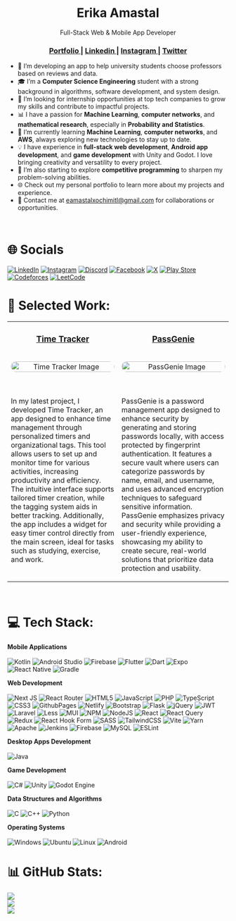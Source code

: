 <h1 align="center">Erika Amastal</h1>

<div align="center">
Full-Stack Web & Mobile App Developer
</div>

<div align="center">
  <h3>
    <a href="https://erikaax.dev/">
      Portfolio
    </a>
    <span> | </span>
    <a href="https://linkedin.com/in/erikaax">
      Linkedin
    </a>
    <span> | </span>
    <a href="https://instagram.com/erikaax08">
      Instagram
    </a>
     <span> | </span>
    <a href="https://twitter.com/ErikaAX08">
      Twitter
    </a>
  </h3>
</div>

- 🔭 I’m developing an app to help university students choose professors based on reviews and data.  
- 🎓 I’m a **Computer Science Engineering** student with a strong background in algorithms, software development, and system design.  
- 👯 I’m looking for internship opportunities at top tech companies to grow my skills and contribute to impactful projects.  
- 📊 I have a passion for **Machine Learning**, **computer networks**, and **mathematical research**, especially in **Probability and Statistics**.  
- 🌱 I’m currently learning **Machine Learning**, **computer networks**, and **AWS**, always exploring new technologies to stay up to date.  
- 💡 I have experience in **full-stack web development**, **Android app development**, and **game development** with Unity and Godot. I love bringing creativity and versatility to every project.  
- 🚀 I’m also starting to explore **competitive programming** to sharpen my problem-solving abilities.  
- 🌐 Check out my personal portfolio to learn more about my projects and experience.  
- 📩 Contact me at eamastalxochimitl@gmail.com for collaborations or opportunities.  

<br>

# 🌐 Socials
[![LinkedIn](https://img.shields.io/badge/linkedin-%230077B5.svg?style=for-the-badge&logo=linkedin&logoColor=white)](https://linkedin.com/in/erikaax) [![Instagram](https://img.shields.io/badge/Instagram-%23E4405F.svg?style=for-the-badge&logo=Instagram&logoColor=white)](https://instagram.com/erikaax08) [![Discord](https://img.shields.io/badge/Discord-%235865F2.svg?style=for-the-badge&logo=discord&logoColor=white)](https://discord.com/users/767831411080036404) [![Facebook](https://img.shields.io/badge/Facebook-%231877F2.svg?style=for-the-badge&logo=Facebook&logoColor=white)](https://www.facebook.com/people/Erika-AX/pfbid0qNh5fZTq9LZovRfS62tnbcPxTSdxhJ8zLTvjHQWWFE5mxX6Cm7oVDyybVsjYdde9l/) [![X](https://img.shields.io/badge/X-%23000000.svg?style=for-the-badge&logo=X&logoColor=white)](https://x.com/ErikaAX08) [![Play Store](https://img.shields.io/badge/Google_Play-414141?style=for-the-badge&logo=google-play&logoColor=white)](https://play.google.com/store/apps/dev?id=7045447730863824695) [![Codeforces](https://img.shields.io/badge/Codeforces-445f9d?style=for-the-badge&logo=Codeforces&logoColor=white)](https://codeforces.com/profile/ErikaAX) [![LeetCode](https://img.shields.io/badge/LeetCode-000000?style=for-the-badge&logo=LeetCode&logoColor=#d16c06)](https://leetcode.com/u/ErikaAX08/)

# 💼 Selected Work:

<table>
  <tr>
    <td align="center" valign="top" width="50%">
      <h3><a href="https://play.google.com/store/apps/details?id=com.erikaax.timetracker" target="_blank">Time Tracker</a></h3> <br>
      <a href="https://play.google.com/store/apps/details?id=com.erikaax.timetracker" target="_blank">
        <img src="https://erikaax.dev/_next/image?url=%2Fprojects%2Ftime_tracker%2F02.jpg&w=640&q=75" alt="Time Tracker Image" style="border-radius: 15px; width: 100%; height: auto;"/>
      </a>
      <p align="start">
        <br>
        <br>
        In my latest project, I developed Time Tracker, an app designed to enhance time management through personalized timers and organizational tags. This tool allows users to set up and monitor time for various activities, increasing productivity and efficiency. The intuitive interface supports tailored timer creation, while the tagging system aids in better tracking. Additionally, the app includes a widget for easy timer control directly from the main screen, ideal for tasks such as studying, exercise, and work.
      </p>
    </td>
    <td align="center" valign="top" width="50%">
      <h3><a href="https://play.google.com/store/apps/details?id=com.erikaax.passgenie" target="_blank">PassGenie</a></h3> <br>
      <a href="https://play.google.com/store/apps/details?id=com.erikaax.passgenie" target="_blank">
        <img src="https://erikaax.dev/_next/image?url=%2Fprojects%2Fpassgenie%2F04.jpg&w=640&q=75" alt="PassGenie Image" style="border-radius: 15px; width: 100%; height: auto;"/>
      </a>
      <p align="start">
        <br>
        <br>
        PassGenie is a password management app designed to enhance security by generating and storing passwords locally, with access protected by fingerprint authentication. It features a secure vault where users can categorize passwords by name, email, and username, and uses advanced encryption techniques to safeguard sensitive information. PassGenie emphasizes privacy and security while providing a user-friendly experience, showcasing my ability to create secure, real-world solutions that prioritize data protection and usability.
      </p>
    </td>
  </tr>
</table>

<br>

# 💻 Tech Stack:

<b>Mobile Applications</b></br></br>
![Kotlin](https://img.shields.io/badge/kotlin-%237F52FF.svg?style=for-the-badge&logo=kotlin&logoColor=white) ![Android Studio](https://img.shields.io/badge/android%20studio-346ac1?style=for-the-badge&logo=android%20studio&logoColor=white)
![Firebase](https://img.shields.io/badge/firebase-%23039BE5.svg?style=for-the-badge&logo=firebase) ![Flutter](https://img.shields.io/badge/Flutter-%2302569B.svg?style=for-the-badge&logo=Flutter&logoColor=white) ![Dart](https://img.shields.io/badge/dart-%230175C2.svg?style=for-the-badge&logo=dart&logoColor=white) ![Expo](https://img.shields.io/badge/expo-1C1E24?style=for-the-badge&logo=expo&logoColor=white) ![React Native](https://img.shields.io/badge/react_native-%2320232a.svg?style=for-the-badge&logo=react&logoColor=%2361DAFB) ![Gradle](https://img.shields.io/badge/Gradle-02303A.svg?style=for-the-badge&logo=Gradle&logoColor=white)

<b>Web Development</b></br></br>
![Next JS](https://img.shields.io/badge/Next-black?style=for-the-badge&logo=next.js&logoColor=white)
![React Router](https://img.shields.io/badge/React_Router-CA4245?style=for-the-badge&logo=react-router&logoColor=white) ![HTML5](https://img.shields.io/badge/html5-%23E34F26.svg?style=for-the-badge&logo=html5&logoColor=white) ![JavaScript](https://img.shields.io/badge/javascript-%23323330.svg?style=for-the-badge&logo=javascript&logoColor=%23F7DF1E) ![PHP](https://img.shields.io/badge/php-%23777BB4.svg?style=for-the-badge&logo=php&logoColor=white) ![TypeScript](https://img.shields.io/badge/typescript-%23007ACC.svg?style=for-the-badge&logo=typescript&logoColor=white) ![CSS3](https://img.shields.io/badge/css3-%231572B6.svg?style=for-the-badge&logo=css3&logoColor=white) ![GithubPages](https://img.shields.io/badge/github%20pages-121013?style=for-the-badge&logo=github&logoColor=white) ![Netlify](https://img.shields.io/badge/netlify-%23000000.svg?style=for-the-badge&logo=netlify&logoColor=#00C7B7) ![Bootstrap](https://img.shields.io/badge/bootstrap-%238511FA.svg?style=for-the-badge&logo=bootstrap&logoColor=white) ![Flask](https://img.shields.io/badge/flask-%23000.svg?style=for-the-badge&logo=flask&logoColor=white) ![jQuery](https://img.shields.io/badge/jquery-%230769AD.svg?style=for-the-badge&logo=jquery&logoColor=white) ![JWT](https://img.shields.io/badge/JWT-black?style=for-the-badge&logo=JSON%20web%20tokens) ![Laravel](https://img.shields.io/badge/laravel-%23FF2D20.svg?style=for-the-badge&logo=laravel&logoColor=white) ![Less](https://img.shields.io/badge/less-2B4C80?style=for-the-badge&logo=less&logoColor=white) ![MUI](https://img.shields.io/badge/MUI-%230081CB.svg?style=for-the-badge&logo=mui&logoColor=white) ![NPM](https://img.shields.io/badge/NPM-%23CB3837.svg?style=for-the-badge&logo=npm&logoColor=white) ![NodeJS](https://img.shields.io/badge/node.js-6DA55F?style=for-the-badge&logo=node.js&logoColor=white) ![React](https://img.shields.io/badge/react-%2320232a.svg?style=for-the-badge&logo=react&logoColor=%2361DAFB) ![React Query](https://img.shields.io/badge/-React%20Query-FF4154?style=for-the-badge&logo=react%20query&logoColor=white) ![Redux](https://img.shields.io/badge/redux-%23593d88.svg?style=for-the-badge&logo=redux&logoColor=white) ![React Hook Form](https://img.shields.io/badge/React%20Hook%20Form-%23EC5990.svg?style=for-the-badge&logo=reacthookform&logoColor=white) ![SASS](https://img.shields.io/badge/SASS-hotpink.svg?style=for-the-badge&logo=SASS&logoColor=white) ![TailwindCSS](https://img.shields.io/badge/tailwindcss-%2338B2AC.svg?style=for-the-badge&logo=tailwind-css&logoColor=white) ![Vite](https://img.shields.io/badge/vite-%23646CFF.svg?style=for-the-badge&logo=vite&logoColor=white) ![Yarn](https://img.shields.io/badge/yarn-%232C8EBB.svg?style=for-the-badge&logo=yarn&logoColor=white) ![Apache](https://img.shields.io/badge/apache-%23D42029.svg?style=for-the-badge&logo=apache&logoColor=white) ![Jenkins](https://img.shields.io/badge/jenkins-%232C5263.svg?style=for-the-badge&logo=jenkins&logoColor=white) ![Firebase](https://img.shields.io/badge/Firebase-039BE5?style=for-the-badge&logo=Firebase&logoColor=white) ![MySQL](https://img.shields.io/badge/mysql-%2300000f.svg?style=for-the-badge&logo=mysql&logoColor=white) ![ESLint](https://img.shields.io/badge/ESLint-4B3263?style=for-the-badge&logo=eslint&logoColor=white)

<b>Desktop Apps Development</b></br></br>
![Java](https://img.shields.io/badge/java-%23ED8B00.svg?style=for-the-badge&logo=openjdk&logoColor=white)

<b>Game Development</b></br></br>
![C#](https://img.shields.io/badge/c%23-%23239120.svg?style=for-the-badge&logo=csharp&logoColor=white) ![Unity](https://img.shields.io/badge/unity-%23000000.svg?style=for-the-badge&logo=unity&logoColor=white) ![Godot Engine](https://img.shields.io/badge/GODOT-%23FFFFFF.svg?style=for-the-badge&logo=godot-engine)

<b>Data Structures and Algorithms</b></br></br>
![C](https://img.shields.io/badge/c-%2300599C.svg?style=for-the-badge&logo=c&logoColor=white) ![C++](https://img.shields.io/badge/c++-%2300599C.svg?style=for-the-badge&logo=c%2B%2B&logoColor=white) ![Python](https://img.shields.io/badge/python-3670A0?style=for-the-badge&logo=python&logoColor=ffdd54)

<b>Operating Systems</b></br></br>
![Windows](https://img.shields.io/badge/Windows-0078D6?style=for-the-badge&logo=windows&logoColor=white) ![Ubuntu](https://img.shields.io/badge/Ubuntu-E95420?style=for-the-badge&logo=ubuntu&logoColor=white) ![Linux](https://img.shields.io/badge/Linux-FCC624?style=for-the-badge&logo=linux&logoColor=black) ![Android](https://img.shields.io/badge/Android-3DDC84?style=for-the-badge&logo=android&logoColor=white)

# 📊 GitHub Stats:

![](https://github-readme-stats.vercel.app/api?username=ErikaAX08&theme=omni&hide_border=false&include_all_commits=true&count_private=true)<br/>
![](https://github-readme-streak-stats.herokuapp.com/?user=ErikaAX08&theme=omni&hide_border=false)<br/>
![](https://github-readme-stats.vercel.app/api/top-langs/?username=ErikaAX08&theme=omni&hide_border=false&include_all_commits=true&count_private=true&layout=compact)
